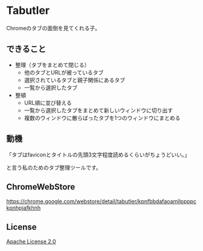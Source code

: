 Tabutler
=================

Chromeのタブの面倒を見てくれる子。

## できること

- 整理（タブをまとめて閉じる）
  - 他のタブとURLが被っているタブ
  - 選択されているタブと親子関係にあるタブ
  - 一覧から選択したタブ
- 整頓
  - URL順に並び替える
  - 一覧から選択したタブをまとめて新しいウィンドウに切り出す
  - 複数のウィンドウに散らばったタブを1つのウィンドウにまとめる

## 動機

「タブはfaviconとタイトルの先頭3文字程度読めるくらいがちょうどいい。」

と言う私のためのタブ整理ツールです。

## ChromeWebStore

https://chrome.google.com/webstore/detail/tabutler/kpnfbbdafaoamllppppckpnhpjafkhnh

## License

[Apache License 2.0](LICENSE)

